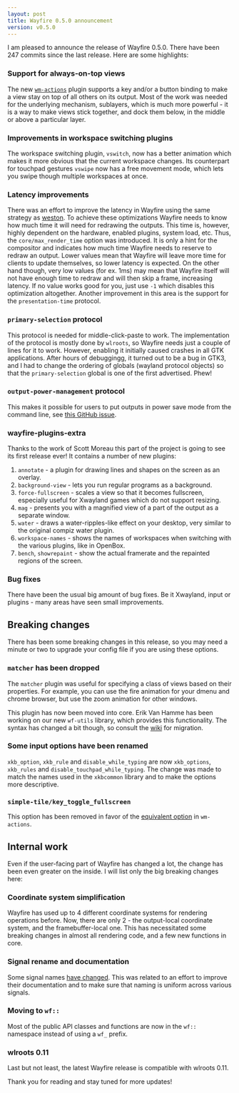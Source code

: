 ```yaml
---
layout: post
title: Wayfire 0.5.0 announcement
version: v0.5.0
---
```


I am pleased to announce the release of Wayfire 0.5.0. There have been 247 commits since the last release. Here are some highlights:

### Support for always-on-top views
The new [`wm-actions`](https://github.com/WayfireWM/wayfire/wiki/Configuration#wm-actions) plugin supports a key and/or a button binding to make a view stay on top of all others on its output. Most of the work was needed for the underlying mechanism, sublayers, which is much more powerful - it is a way to make views stick together, and dock them below, in the middle or above a particular layer.

### Improvements in workspace switching plugins
The workspace switching plugin, `vswitch`, now has a better animation which makes it more obvious that the current workspace changes.
Its counterpart for touchpad gestures `vswipe` now has a free movement mode, which lets you swipe though multiple workspaces at once.

### Latency improvements
There was an effort to improve the latency in Wayfire using the same strategy as [weston](https://ppaalanen.blogspot.com/2015/02/weston-repaint-scheduling.html). To achieve these optimizations Wayfire needs to know how much time it will need for redrawing the outputs. This time is, however, highly dependent on the hardware, enabled plugins, system load, etc. Thus, the `core/max_render_time` option was introduced. It is only a hint for the compositor and indicates how much time Wayfire needs to reserve to redraw an output. Lower values mean that Wayfire will leave more time for clients to update themselves, so lower latency is expected. On the other hand though, very low values (for ex. 1ms) may mean that Wayfire itself will not have enough time to redraw and will then skip a frame, increasing latency.
If no value works good for you, just use `-1` which disables this optimization altogether.
Another improvement in this area is the support for the `presentation-time` protocol.

### `primary-selection` protocol
This protocol is needed for middle-click-paste to work. The implementation of the protocol is mostly done by `wlroots`, so Wayfire needs just a couple of lines for it to work. However, enabling it initially caused crashes in all GTK applications. After hours of debuggingg, it turned out to be a bug in GTK3, and I had to change the ordering of globals (wayland protocol objects) so that the `primary-selection` global is one of the first advertised. Phew!

### `output-power-management` protocol

This makes it possible for users to put outputs in power save mode from the command line, see [this GitHub issue](https://github.com/WayfireWM/wayfire/issues/455).

### wayfire-plugins-extra

Thanks to the work of Scott Moreau this part of the project is going to see its first release ever! It contains a number of new plugins:

1. `annotate` - a plugin for drawing lines and shapes on the screen as an overlay.
2. `background-view` - lets you run regular programs as a background.
3. `force-fullscreen` - scales a view so that it becomes fullscreen, especially useful for Xwayland games which do not support resizing.
4. `mag` - presents you with a magnified view of a part of the output as a separate window.
5. `water` - draws a water-ripples-like effect on your desktop, very similar to the original compiz water plugin.
6. `workspace-names` - shows the names of workspaces when switching with the various plugins, like in OpenBox.
7. `bench`, `showrepaint` - show the actual framerate and the repainted regions of the screen.

### Bug fixes

There have been the usual big amount of bug fixes. Be it Xwayland, input or plugins - many areas have seen small improvements.

## Breaking changes

There has been some breaking changes in this release, so you may need a minute or two to upgrade your config file if you are using these options.

### `matcher` has been dropped

The `matcher` plugin was useful for specifying a class of views based on their properties. For example, you can use the fire animation for your dmenu and chrome browser, but use the zoom animation for other windows.

This plugin has now been moved into core. Erik Van Hamme has been working on our new `wf-utils` library, which provides this functionality. The syntax has changed a bit though, so consult the [wiki](https://github.com/WayfireWM/wayfire/wiki/Configuration#criteria) for migration.

### Some input options have been renamed

`xkb_option`, `xkb_rule` and `disable_while_typing` are now `xkb_options`, `xkb_rules` and `disable_touchpad_while_typing`. The change was made to match the names used in the `xkbcommon` library and to make the options more descriptive.

### `simple-tile/key_toggle_fullscreen`

This option has been removed in favor of the [equivalent option](https://github.com/WayfireWM/wayfire/wiki/Configuration#wm-actionstoggle_fullscreen) in `wm-actions`.

## Internal work

Even if the user-facing part of Wayfire has changed a lot, the change has been even greater on the inside. I will list only the big breaking changes here:

### Coordinate system simplification

Wayfire has used up to 4 different coordinate systems for rendering operations before. Now, there are only 2 - the output-local coordinate system, and the framebuffer-local one. This has necessitated some breaking changes in almost all rendering code, and a few new functions in core.

### Signal rename and documentation

Some signal names [have changed](https://github.com/WayfireWM/wayfire/pull/623). This was related to an effort to improve their documentation and to make sure that naming is uniform across various signals.

### Moving to `wf::`
Most of the public API classes and functions are now in the `wf::` namespace instead of using a `wf_` prefix.

### wlroots 0.11
Last but not least, the latest Wayfire release is compatible with wlroots 0.11.

Thank you for reading and stay tuned for more updates!
